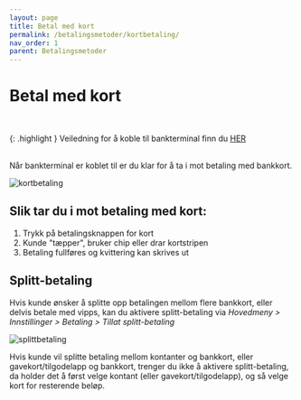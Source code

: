 ```yaml
---
layout: page
title: Betal med kort
permalink: /betalingsmetoder/kortbetaling/
nav_order: 1
parent: Betalingsmetoder
---
```


# Betal med kort
<br>

{: .highlight }
Veiledning for å koble til bankterminal finn du [HER](https://mystoreno.github.io/pos-doc/kom-i-gang/bankterminal/)

<br>
Når bankterminal er koblet til er du klar for å ta i mot betaling med bankkort.

![kortbetaling](/pos-doc/assets/images/kortbetaling.jpg)

## Slik tar du i mot betaling med kort:

1. Trykk på betalingsknappen for kort
2. Kunde "tæpper", bruker chip eller drar kortstripen
3. Betaling fullføres og kvittering kan skrives ut

## Splitt-betaling

Hvis kunde ønsker å splitte opp betalingen mellom flere bankkort, eller delvis betale med vipps, kan du aktivere splitt-betaling via _Hovedmeny > Innstillinger > Betaling > Tillat splitt-betaling_

![splittbetaling](/pos-doc/assets/images/splitt_betaling.jpg)

Hvis kunde vil splitte betaling mellom kontanter og bankkort, eller gavekort/tilgodelapp og bankkort, trenger du ikke å aktivere splitt-betaling, da holder det å først velge kontant (eller gavekort/tilgodelapp), og så velge kort for resterende beløp.
